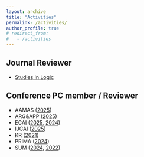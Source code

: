 ```yaml
---
layout: archive
title: "Activities"
permalink: /activities/
author_profile: true
# redirect_from: 
#   - /activities
---
```


## Journal Reviewer

- [Studies in Logic](https://studiesinlogic.sysu.edu.cn)

## Conference PC member / Reviewer

- AAMAS ([2025](https://aamas2025.org))
- ARG&APP ([2025](https://argapp-workshop.github.io))
- ECAI ([2025](https://ecai2025.org), [2024](https://www.ecai2024.eu))
- IJCAI ([2025](https://2025.ijcai.org))
- KR ([2021](https://kr2021.kbsg.rwth-aachen.de))
- PRIMA ([2024](https://sites.google.com/view/prima-2024/home))
- SUM ([2024](https://sum2024.unipa.it), [2022](https://sum2022.sciencesconf.org))